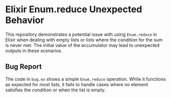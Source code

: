 # Elixir Enum.reduce Unexpected Behavior

This repository demonstrates a potential issue with using `Enum.reduce` in Elixir when dealing with empty lists or lists where the condition for the sum is never met. The initial value of the accumulator may lead to unexpected outputs in these scenarios.

## Bug Report

The code in `bug.ex` shows a simple `Enum.reduce` operation.  While it functions as expected for most lists, it fails to handle cases where no element satisfies the condition or when the list is empty.